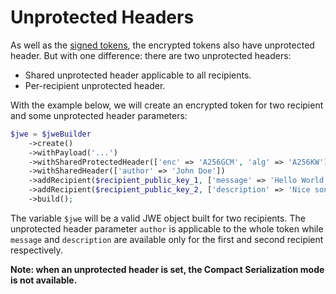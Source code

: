 # Unprotected Headers

As well as the [signed tokens](../signed-tokens-and/unprotected-header.md), the encrypted tokens also have unprotected header. But with one difference: there are two unprotected headers:

* Shared unprotected header applicable to all recipients.
* Per-recipient unprotected header.

With the example below, we will create an encrypted token for two recipient and some unprotected header parameters:

```php
$jwe = $jweBuilder
    ->create()
    ->withPayload('...')
    ->withSharedProtectedHeader(['enc' => 'A256GCM', 'alg' => 'A256KW'])
    ->withSharedHeader(['author' => 'John Doe'])
    ->addRecipient($recipient_public_key_1, ['message' => 'Hello World!'])
    ->addRecipient($recipient_public_key_2, ['description' => 'Nice song for you'])
    ->build();
```

The variable `$jwe` will be a valid JWE object built for two recipients. The unprotected header parameter `author` is applicable to the whole token while `message` and `description` are available only for the first and second recipient respectively.

**Note: when an unprotected header is set, the Compact Serialization mode is not available.**

